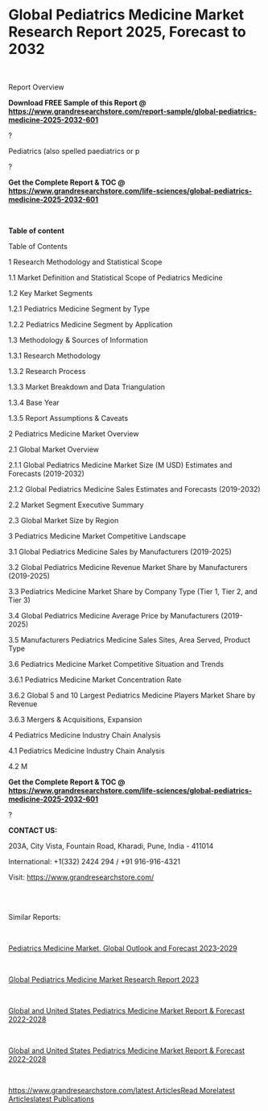 <h1>Global Pediatrics Medicine Market Research Report 2025, Forecast to 2032</h1><br/><p>Report Overview</p>
 
 
 
 <div><b>Download FREE Sample of this Report @ <a href="https://www.grandresearchstore.com/report-sample/global-pediatrics-medicine-2025-2032-601">https://www.grandresearchstore.com/report-sample/global-pediatrics-medicine-2025-2032-601</a></b></div>
 
 
 
 <p>? </p>
 
 
 
 <p>Pediatrics (also spelled paediatrics or p</p>
 
 
 
 <p>? </p>
 
 
 
 <div><b>Get the Complete Report & TOC @ <a href="https://www.grandresearchstore.com/life-sciences/global-pediatrics-medicine-2025-2032-601">https://www.grandresearchstore.com/life-sciences/global-pediatrics-medicine-2025-2032-601</a></b></div>
 
 
 
 <p><br />
 
 <b>Table of content</b></p>
 
 
 
 <p>Table of Contents<br />
 
 1 Research Methodology and Statistical Scope<br />
 
 1.1 Market Definition and Statistical Scope of Pediatrics Medicine<br />
 
 1.2 Key Market Segments<br />
 
 1.2.1 Pediatrics Medicine Segment by Type<br />
 
 1.2.2 Pediatrics Medicine Segment by Application<br />
 
 1.3 Methodology & Sources of Information<br />
 
 1.3.1 Research Methodology<br />
 
 1.3.2 Research Process<br />
 
 1.3.3 Market Breakdown and Data Triangulation<br />
 
 1.3.4 Base Year<br />
 
 1.3.5 Report Assumptions & Caveats<br />
 
 2 Pediatrics Medicine Market Overview<br />
 
 2.1 Global Market Overview<br />
 
 2.1.1 Global Pediatrics Medicine Market Size (M USD) Estimates and Forecasts (2019-2032)<br />
 
 2.1.2 Global Pediatrics Medicine Sales Estimates and Forecasts (2019-2032)<br />
 
 2.2 Market Segment Executive Summary<br />
 
 2.3 Global Market Size by Region<br />
 
 3 Pediatrics Medicine Market Competitive Landscape<br />
 
 3.1 Global Pediatrics Medicine Sales by Manufacturers (2019-2025)<br />
 
 3.2 Global Pediatrics Medicine Revenue Market Share by Manufacturers (2019-2025)<br />
 
 3.3 Pediatrics Medicine Market Share by Company Type (Tier 1, Tier 2, and Tier 3)<br />
 
 3.4 Global Pediatrics Medicine Average Price by Manufacturers (2019-2025)<br />
 
 3.5 Manufacturers Pediatrics Medicine Sales Sites, Area Served, Product Type<br />
 
 3.6 Pediatrics Medicine Market Competitive Situation and Trends<br />
 
 3.6.1 Pediatrics Medicine Market Concentration Rate<br />
 
 3.6.2 Global 5 and 10 Largest Pediatrics Medicine Players Market Share by Revenue<br />
 
 3.6.3 Mergers & Acquisitions, Expansion<br />
 
 4 Pediatrics Medicine Industry Chain Analysis<br />
 
 4.1 Pediatrics Medicine Industry Chain Analysis<br />
 
 4.2 M</p>
 
 
 
 <div><b>Get the Complete Report & TOC @ <a href="https://www.grandresearchstore.com/life-sciences/global-pediatrics-medicine-2025-2032-601">https://www.grandresearchstore.com/life-sciences/global-pediatrics-medicine-2025-2032-601</a></b></div>
 
 
 
 <p>? </p>
 
 
 
 <p><b>CONTACT US:</b><br />
 
 203A, City Vista, Fountain Road, Kharadi, Pune, India - 411014<br />
 
 International: +1(332) 2424 294 / +91 916-916-4321<br />
 
 Visit: <a href="https://www.grandresearchstore.com/">https://www.grandresearchstore.com/</a><br />
 
 <br />
 
 <br />
 
 Similar Reports:<br />
 
 <br />
 
 <a href="https://www.grandresearchstore.com/life-sciences/global-pediatrics-medicine-forecast-2023-2029-605">Pediatrics Medicine Market, Global Outlook and Forecast 2023-2029</a><br />
 
 <br />
 
 <a href="https://www.grandresearchstore.com/life-sciences/global-pediatrics-medicine-2023-18">Global Pediatrics Medicine Market Research Report 2023</a><br />
 
 <br />
 
 <a href="https://www.grandresearchstore.com/life-sciences/global-united-states-pediatrics-medicine-2022-2028-94">Global and United States Pediatrics Medicine Market Report & Forecast 2022-2028</a><br />
 
 <br />
 
 <a href="https://www.grandresearchstore.com/life-sciences/global-united-states-pediatrics-medicine-2022-2028-120">Global and United States Pediatrics Medicine Market Report & Forecast 2022-2028</a><br />
 
 <br />
 
 <a href="https://gyeongbokgung.com">https://www.grandresearchstore.com/</a><a href="https://hallyeomaritime.com">latest Articles</a><a href="https://jingwansa.com">Read More</a><a href="https://nguoiviet.jp/">latest Articles</a><a href="https://www.intelmarketresearch.com/">latest Publications</a></p>